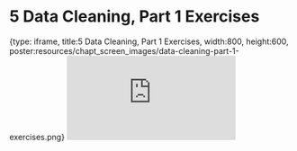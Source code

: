 # 5 Data Cleaning, Part 1 Exercises
 
{type: iframe, title:5 Data Cleaning, Part 1 Exercises, width:800, height:600, poster:resources/chapt_screen_images/data-cleaning-part-1-exercises.png}
![](https://hutchdatascience.org/Intermediate_R/no_toc/data-cleaning-part-1-exercises.html)
 

 

